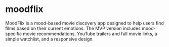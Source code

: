 # moodflix
MoodFlix is a mood-based movie discovery app designed to help users find films based on their current emotions. The MVP version includes mood-specific movie recommendations, YouTube trailers and full movie links, a simple watchlist, and a responsive design.
